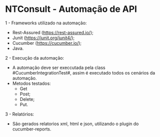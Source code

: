 # NTConsult - Automação de API
1 - Frameworks utilizado na automação:
  - Rest-Assured (https://rest-assured.io/);
  - Junit (https://junit.org/junit4/);
  - Cucumber (https://cucumber.io/);
  - Java.
  
2 - Execução da automação:
  - A automação deve ser execcutada pela class #CucumberIntegrationTest#, assim é executado todos os cenários da automação.
  - Metodos testados:
    - Get
    - Post;
    - Delete;
    - Put.
    
3 - Relatórios:
  - São gerados relatorios xml, html e json, utilizando o plugin do cucumber-reports.
